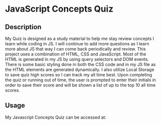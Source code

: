 # JavaScript Concepts Quiz

## Description

My Quiz is designed as a study material to help me stay review concepts I learn while coding in JS. I will continue to add more questions as I learn more about JS that way I can come back periodically and review. This project uses a combination of HTML, CSS and JavaScript. Most of the HTML is generated in my JS by using query selectors and DOM events. There is some basic styling done in both the CSS code and in my JS file as the HTML elements are generated dynamically. I also utilize Local Storage to save quiz high scores so I can track my all time best. Upon completing the quiz or running out of time, the user is prompted to enter their initials in order to save their score and will be shown a list of up to the top 10 all time scores.

## Usage

My Javascript Concepts Quiz can be accessed at:
